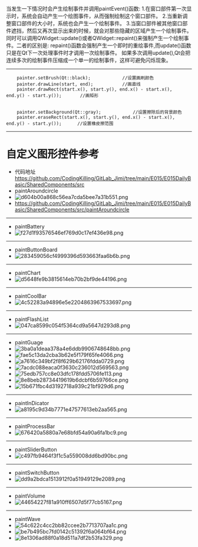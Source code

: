 当发生一下情况时会产生绘制事件并调用paintEvent()函数:
1.在窗口部件第一次显示时，系统会自动产生一个绘图事件，从而强制绘制这个窗口部件。
2.当重新调整窗口部件的大小时，系统也会产生一个绘制事件。
3.当窗口部件被其他窗口部件遮挡，然后又再次显示出来的时候，就会对那些隐藏的区域产生一个绘制事件。
同时可以调用QWidget::update()或者QWidget::repaint()来强制产生一个绘制事件。二者的区别是:
repaint()函数会强制产生一个即时的重绘事件,而update()函数只是在Qt下一次处理事件时才调用一次绘制事件。
如果多次调用update(),Qt会把连续多次的绘制事件压缩成一个单一的绘制事件，这样可避免闪烁现象。
***
```
	painter.setBrush(Qt::black);			//设置画刷颜色
	painter.drawLine(start, end);			//画直线
	painter.drawRect(start.x(), start.y(), end.x() - start.x(), end.y() - start.y());		//画矩形
	
	
	painter.setBackground(Qt::gray);			//设置擦除后的背景颜色
	painter.eraseRect(start.x(), start.y(), end.x() - start.x(), end.y() - start.y());		//设置橡皮擦范围

```
***
# 自定义图形控件参考
- 代码地址 https://github.com/CodingKilling/GitLab_Jimi/tree/main/E015/E015DailyBasic/SharedComponents/src
- paintAroundcircle
- ![d604b00a868c56ea7cda5bee7a31b551.png](../../../_resources/d604b00a868c56ea7cda5bee7a31b551-1.png)
- https://github.com/CodingKilling/GitLab_Jimi/tree/main/E015/E015DailyBasic/SharedComponents/src/paintAroundcircle
***
- paintBattery
- ![f27d1f93576546ef769d0c17ef436e98.png](../../../_resources/f27d1f93576546ef769d0c17ef436e98-1.png)
***
- paintButtonBoard
- ![283459056cf4999396d593663faa6b6b.png](../../../_resources/283459056cf4999396d593663faa6b6b-1.png)
***
- paintChart
- ![d5648fe9b3815614eb70b2bf9de44196.png](../../../_resources/d5648fe9b3815614eb70b2bf9de44196-1.png)
***
- paintCoolBar
- ![4c52283a94896e5e2204863967533697.png](../../../_resources/4c52283a94896e5e2204863967533697-1.png)
***
- paintFlashList
- ![047ca8599c054f5364cd9a5647d293d8.png](../../../_resources/047ca8599c054f5364cd9a5647d293d8-1.png)
***
- paintGuage
- ![3ba0a1deaa378a4e6ddb9906748648bb.png](../../../_resources/3ba0a1deaa378a4e6ddb9906748648bb-1.png)
- ![fae5c13da2cba3b62e5f179f65fe4066.png](../../../_resources/fae5c13da2cba3b62e5f179f65fe4066-1.png)
- ![a7616c349bf2f8f629b62176fdda0729.png](../../../_resources/a7616c349bf2f8f629b62176fdda0729-1.png)
- ![7acdc088eaca0f3630c236012d569563.png](../../../_resources/7acdc088eaca0f3630c236012d569563-1.png)
- ![75edb757cc8e03dfc178fdd5706fe113.png](../../../_resources/75edb757cc8e03dfc178fdd5706fe113-1.png)
- ![8e8beb28734419619b6dcbf6b59766ce.png](../../../_resources/8e8beb28734419619b6dcbf6b59766ce-1.png)
- ![15b671fbc4d3192718a939c21bf929d6.png](../../../_resources/15b671fbc4d3192718a939c21bf929d6-1.png)
***
- paintInDicator
- ![a8195c9d34b7771e47577613eb2aa565.png](../../../_resources/a8195c9d34b7771e47577613eb2aa565-1.png)
***
- paintProcessBar
- ![676420a5880a7e68bfd54a90a6fa1bc9.png](../../../_resources/676420a5880a7e68bfd54a90a6fa1bc9-1.png)
***
- paintSliderButton
- ![c497fb9464f3f1c5a559008dd6bd90bc.png](../../../_resources/c497fb9464f3f1c5a559008dd6bd90bc-1.png)
***
- paintSwitchButton
- ![dd9a2bdca1513912f0a51949129e2089.png](../../../_resources/dd9a2bdca1513912f0a51949129e2089-1.png)
***
- paintVolume
- ![44654227f81a910ff6507d5f77cb5167.png](../../../_resources/44654227f81a910ff6507d5f77cb5167-1.png)
***
- paintWave
- ![54c622c4cc2bb82ccee2b7713707aa1c.png](../../../_resources/54c622c4cc2bb82ccee2b7713707aa1c-1.png)
- ![be7b495bc7fd0142c51392f6a064bf64.png](../../../_resources/be7b495bc7fd0142c51392f6a064bf64-1.png)
- ![8e1306ad88f0a18d511a7df2b53fa329.png](../../../_resources/8e1306ad88f0a18d511a7df2b53fa329-1.png)
